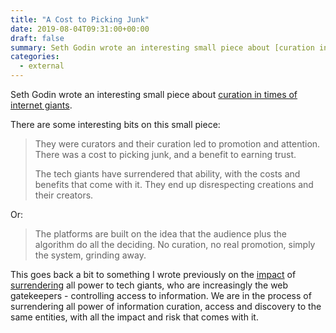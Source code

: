 ```yaml
---
title: "A Cost to Picking Junk"
date: 2019-08-04T09:31:00+00:00
draft: false
summary: Seth Godin wrote an interesting small piece about [curation in times of internet giants](https://seths.blog/2019/07/surrendering-curation-and-promotion/).
categories:
  - external
---
```


Seth Godin wrote an interesting small piece about [curation in times of internet giants](https://seths.blog/2019/07/surrendering-curation-and-promotion/).

There are some interesting bits on this small piece:

> They were curators and their curation led to promotion and attention. There was a cost to picking junk, and a benefit to earning trust.
>
> The tech giants have surrendered that ability, with the costs and benefits that come with it. They end up disrespecting creations and their creators.

Or:

> The platforms are built on the idea that the audience plus the algorithm do all the deciding. No curation, no real promotion, simply the system, grinding away.

This goes back a bit to something I wrote previously on the [impact](https://hugomartins.io/essays/googles-nemesis.../) of [surrendering](https://hugomartins.io/essays/the-webs-future/) all power to tech giants, who are increasingly the web gatekeepers - controlling access to information. We are in the process of surrendering all power of information curation, access and discovery to the same entities, with all the impact and risk that comes with it.
